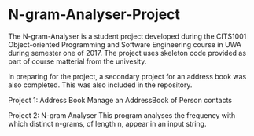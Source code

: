# N-gram-Analyser-Project

The N-gram-Analyser is a student project developed during the CITS1001 Object-oriented Programming and Software Engineering course in UWA during semester one of 2017. The project uses skeleton code provided as part of course matterial from the univesity. 

In preparing for the project, a secondary project for an address book was also completed. This was also included in the repository.  

Project 1: Address Book
  Manage an AddressBook of Person contacts
  
Project 2: N-gram Analyser
  This program analyses the frequency with which distinct n-grams, of length n, appear in an input string.
